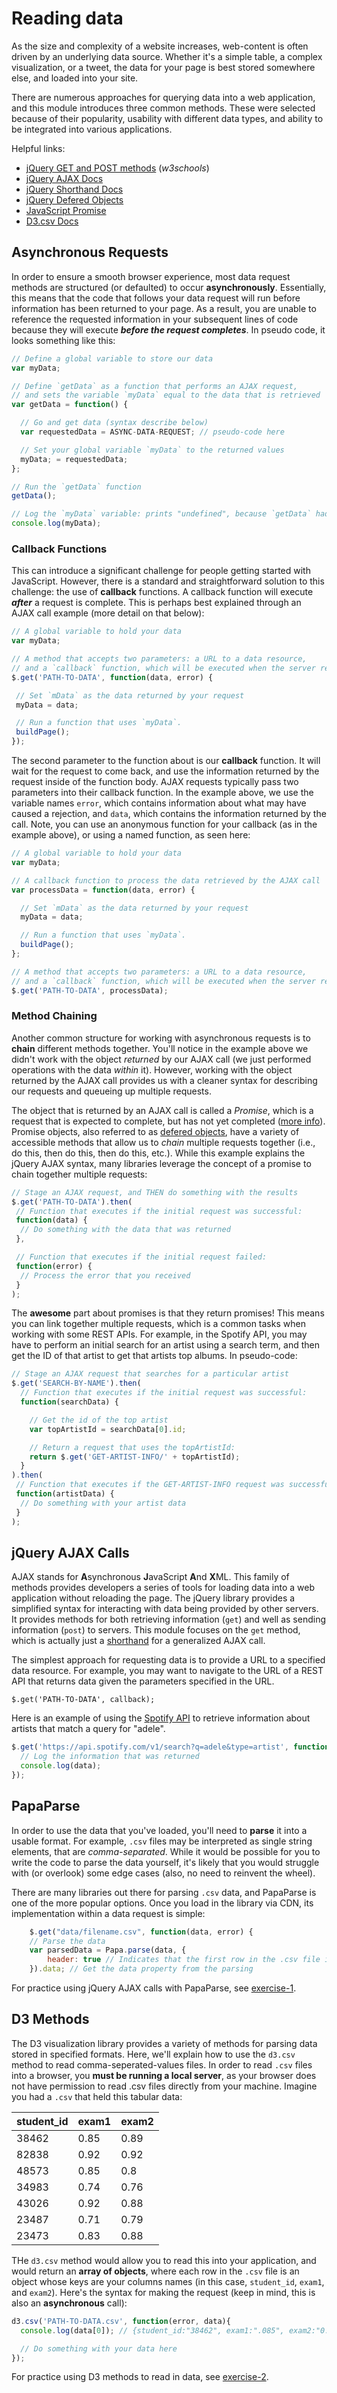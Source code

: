 # Reading data

As the size and complexity of a website increases, web-content is often driven by an underlying data source. Whether it's a simple table, a complex visualization, or a tweet, the data for your page is best stored somewhere else, and loaded into your site.

There are numerous approaches for querying data into a web application, and this module introduces three common methods. These were selected because of their popularity, usability with different data types, and ability to be integrated into various applications.

Helpful links:

- [jQuery GET and POST methods](http://www.w3schools.com/jquery/jquery_ajax_get_post.asp) (_w3schools_)
- [jQuery AJAX Docs](http://api.jquery.com/jQuery.ajax/)
- [jQuery Shorthand Docs](https://api.jquery.com/category/ajax/shorthand-methods/)
- [jQuery Defered Objects](http://api.jquery.com/category/deferred-object/)
- [JavaScript Promise](https://developer.mozilla.org/en-US/docs/Web/JavaScript/Reference/Global_Objects/Promise)
- [D3.csv Docs](https://github.com/mbostock/d3/wiki/CSV)

## Asynchronous Requests
In order to ensure a smooth browser experience, most data request methods are structured (or defaulted) to occur **asynchronously**. Essentially, this means that the code that follows your data request will run before information has been returned to your page. As a result, you are unable to reference the requested information in your subsequent lines of code because they will execute **_before the request completes_**. In pseudo code, it looks something like this:

```javascript
// Define a global variable to store our data
var myData;

// Define `getData` as a function that performs an AJAX request,
// and sets the variable `myData` equal to the data that is retrieved
var getData = function() {

  // Go and get data (syntax describe below)
  var requestedData = ASYNC-DATA-REQUEST; // pseudo-code here

  // Set your global variable `myData` to the returned values
  myData; = requestedData;
};

// Run the `getData` function
getData();

// Log the `myData` variable: prints "undefined", because `getData` had not yet retrieved the data
console.log(myData);
```

### Callback Functions

 This can introduce a significant challenge for people getting started with JavaScript. However, there is a standard and straightforward solution to this challenge: the use of **callback** functions. A callback function will execute _**after**_ a request is complete. This is perhaps best explained through an AJAX call example (more detail on that below):

 ```javascript
// A global variable to hold your data
var myData;

// A method that accepts two parameters: a URL to a data resource,
// and a `callback` function, which will be executed when the server request completes:
$.get('PATH-TO-DATA', function(data, error) {

  // Set `mData` as the data returned by your request
  myData = data;

  // Run a function that uses `myData`.
  buildPage();
});
 ```

The second parameter to the function about is our **callback** function. It will wait for the request to come back, and use the information returned by the request inside of the function body. AJAX requests typically pass two parameters into their callback function. In the example above, we use the variable names `error`, which contains information about what may have caused a rejection, and `data`, which contains the information returned by the call. Note, you can use an anonymous function for your callback (as in the example above), or using a named function, as seen here:

```javascript
// A global variable to hold your data
var myData;

// A callback function to process the data retrieved by the AJAX call
var processData = function(data, error) {

  // Set `mData` as the data returned by your request
  myData = data;

  // Run a function that uses `myData`.
  buildPage();
};

// A method that accepts two parameters: a URL to a data resource,
// and a `callback` function, which will be executed when the server request completes:
$.get('PATH-TO-DATA', processData);
```

### Method Chaining
Another common structure for working with asynchronous requests is to **chain** different methods together. You'll notice in the example above we didn't work with the object _returned_ by our AJAX call (we just performed operations with the data _within_ it). However, working with the object returned by the AJAX call provides us with a cleaner syntax for describing our requests and queueing up multiple requests.

The object that is returned by an AJAX call is called a _Promise_, which is a request that is expected to complete, but has not yet completed ([more info](https://developer.mozilla.org/en-US/docs/Web/JavaScript/Reference/Global_Objects/Promise)). Promise objects, also referred to as [defered objects](http://api.jquery.com/deferred/), have a variety of accessible methods that allow us to _chain_ multiple requests together (i.e., do this, then do this, then do this, etc.). While this example explains the jQuery AJAX syntax, many libraries leverage the concept of a promise to chain together multiple requests:

```javascript
// Stage an AJAX request, and THEN do something with the results
$.get('PATH-TO-DATA').then(
 // Function that executes if the initial request was successful:
 function(data) {
  // Do something with the data that was returned
 },

 // Function that executes if the initial request failed:
 function(error) {
  // Process the error that you received
 }
);
```

The **awesome** part about promises is that they return promises! This means you can link together multiple requests, which is a common tasks when working with some REST APIs. For example, in the Spotify API, you may have to perform an initial search for an artist using a search term, and then get the ID of that artist to get that artists top albums. In pseudo-code:

```javascript
// Stage an AJAX request that searches for a particular artist
$.get('SEARCH-BY-NAME').then(
  // Function that executes if the initial request was successful:
  function(searchData) {

    // Get the id of the top artist
    var topArtistId = searchData[0].id;

    // Return a request that uses the topArtistId:
    return $.get('GET-ARTIST-INFO/' + topArtistId);
  }
).then(
 // Function that executes if the GET-ARTIST-INFO request was successful:
 function(artistData) {
  // Do something with your artist data
 }
);

```

## jQuery AJAX Calls
AJAX stands for **A**synchronous **J**avaScript **A**nd **X**ML. This family of methods provides developers a series of tools for loading data into a web application without reloading the page. The jQuery library provides a simplified syntax for interacting with data being provided by other servers. It provides methods for both retrieving information (`get`) and well as sending information (`post`) to servers. This module focuses on the `get` method, which is actually just a [shorthand](https://api.jquery.com/category/ajax/shorthand-methods/) for a generalized AJAX call.

The simplest approach for requesting data is to provide a URL to a specified data resource. For example, you may want to navigate to the URL of a REST API that returns data given the parameters specified in the URL.

```
$.get('PATH-TO-DATA', callback);
```

Here is an example of using the [Spotify API](https://developer.spotify.com/web-api/) to retrieve information about artists that match a query for "adele".

```javascript
$.get('https://api.spotify.com/v1/search?q=adele&type=artist', function(data, error) {
  // Log the information that was returned
  console.log(data);
});
```

## PapaParse
In order to use the data that you've loaded, you'll need to **parse** it into a usable format. For example, `.csv` files may be interpreted as single string elements, that are _comma-separated_. While it would be possible for you to write the code to parse the data yourself, it's likely that you would struggle with (or overlook) some edge cases (also, no need to reinvent the wheel).

There are many libraries out there for parsing `.csv` data, and PapaParse is one of the more popular options. Once you load in the library via CDN, its implementation within a data request is simple:

```javascript
    $.get("data/filename.csv", function(data, error) {
    // Parse the data
    var parsedData = Papa.parse(data, {
        header: true // Indicates that the first row in the .csv file is the column name
    }).data; // Get the data property from the parsing
```

For practice using jQuery AJAX calls with PapaParse, see [exercise-1](exercise-1).

## D3 Methods
The D3 visualization library provides a variety of methods for parsing data stored in specified formats. Here, we'll explain how to use the `d3.csv` method to read comma-seperated-values files. In order to read `.csv` files into a browser, you **must be running a local server**, as your browser does not have permission to read .csv files directly from your machine. Imagine you had a `.csv` that held this tabular data:


| student_id |	exam1	| exam2 |
| ------------- |  ------------- |------------- |
| 38462	| 0.85	| 0.89 |
| 82838 |	0.92	| 0.92 |
|48573	| 0.85	| 0.8 |
| 34983	| 0.74	| 0.76 |
| 43026	| 0.92	| 0.88 |
| 23487	| 0.71	| 0.79 |
| 23473	| 0.83	| 0.88 |

THe `d3.csv` method would allow you to read this into your application, and would return an **array of objects**, where each row in the `.csv` file is an object whose keys are your columns names (in this case, `student_id`, `exam1`, and `exam2`). Here's the syntax for making the request (keep in mind, this is also an **asynchronous** call):

```javascript
d3.csv('PATH-TO-DATA.csv', function(error, data){
  console.log(data[0]); // {student_id:"38462", exam1:".085", exam2:"0.89"}

  // Do something with your data here
});

```

For practice using D3 methods to read in data, see [exercise-2](exercise-2).
